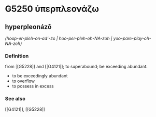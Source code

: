 # G5250 ὑπερπλεονάζω

## hyperpleonázō

_(hoop-er-pleh-on-ad'-zo | hoo-per-pleh-oh-NA-zoh | yoo-pare-play-oh-NA-zoh)_

### Definition

from [[G5228]] and [[G4121]]; to superabound; be exceeding abundant.

- to be exceedingly abundant
- to overflow
- to possess in excess

### See also

[[G4121]], [[G5228]]

